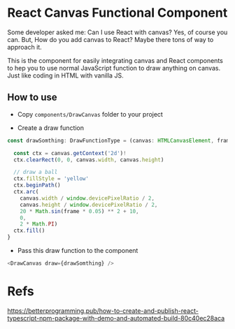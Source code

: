# React Canvas Functional Component

Some developer asked me: Can I use React with canvas? Yes, of course you can. But, How do you add canvas to React? Maybe there tons of way to approach it.

This is the component for easily integrating canvas and React components to hep you to use normal JavaScript function to draw anything on canvas. Just like coding in HTML with vanilla JS. 

## How to use

- Copy `components/DrawCanvas` folder to your project

- Create a draw function 

```js
const drawSomthing: DrawFunctionType = (canvas: HTMLCanvasElement, frame: number) => {

  const ctx = canvas.getContext('2d')!
  ctx.clearRect(0, 0, canvas.width, canvas.height)

  // draw a ball
  ctx.fillStyle = 'yellow'
  ctx.beginPath()
  ctx.arc(
    canvas.width / window.devicePixelRatio / 2,
    canvas.height / window.devicePixelRatio / 2,
    20 * Math.sin(frame * 0.05) ** 2 + 10,
    0,
    2 * Math.PI)
  ctx.fill()
}

```

- Pass this draw function to the component

```js
<DrawCanvas draw={drawSomthing} />
```


# Refs

https://betterprogramming.pub/how-to-create-and-publish-react-typescript-npm-package-with-demo-and-automated-build-80c40ec28aca